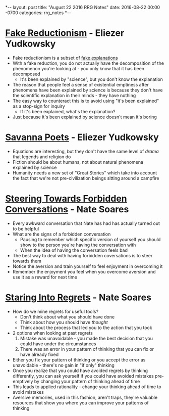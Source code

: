 *--
layout: post
title: "August 22 2016 RRG Notes"
date: 2016-08-22 00:00 -0700
categories: rrg_notes
*--
# [Fake Reductionism](http://lesswrong.com/lw/op/fake_reductionism) - Eliezer Yudkowsky

* Fake reductionism is a subset of [fake explanations](http://lesswrong.com/lw/ip/fake_explanations/)
* With a fake reduction, you do not actually have the decomposition of the phenomenon you're looking at - you only know that it has been decomposed
  * It's been explained by "science", but you don't know the explanation
* The reason that people feel a sense of existential emptiness after phenomena have been explained by science is because they don't have the scientific explanation in their minds - they have nothing
* The easy way to counteract this is to avoid using "it's been explained" as a stop-sign for inquiry
  * If it's been explained, what's the explanation?
* Just because it's been explained by science doesn't mean it's boring

# [Savanna Poets](http://lesswrong.com/lw/oq/savanna_poets) - Eliezer Yudkowsky

* Equations are interesting, but they don't have the same level of _drama_ that legends and religion do
* Fiction should be about humans, not about natural phenomena explained by science
* Humanity needs a new set of "Great Stories" which take into account the fact that we're not pre-civilization beings sitting around a campfire

# [Steering Towards Forbidden Conversations](http://mindingourway.com/steering-towards-forbidden-conversations/) - Nate Soares

* Every awkward conversation that Nate has had has actually turned out to be helpful
* What are the signs of a forbidden conversation
  * Pausing to remember which specific version of yourself you should show to the person you're having the conversation with
  * When the idea of having the conversation feels bad
* The best way to deal with having forbidden coversations is to steer towards them
* Notice the aversion and train yourself to feel enjoyment in overcoming it 
* Remember the enjoyment you feel when you overcome aversion and use it as a reward for next time

# [Staring Into Regrets](http://mindingourway.com/staring-into-regrets) - Nate Soares

* How do we mine regrets for useful tools?
  * Don't think about what you should have done
  * Think about how you should have _thought_
  * Think about the process that led you to the action that you took
* 2 options when looking at past regrets
  1. Mistake was unavoidable - you made the best decision that you could have under the circumstances
  2. There was an error in your pattern of thinking that you can fix or have already fixed
* Either you fix your pattern of thinking or you accept the error as unavoidable - there's no gain in "if only" thinking
* Once you realize that you could have avoided regrets by thinking differently, you can ask yourself if you could have avoided mistakes pre-emptively by changing your pattern of thinking ahead of time
* This leads to applied rationality - change your thinking ahead of time to avoid mistakes
* Aversive memories, used in this fashion, aren't traps, they're valuable resources that show you where you can improve your patterns of thinking